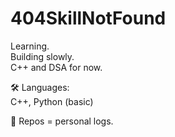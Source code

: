 # 404SkillNotFound

Learning.  
Building slowly.  
C++ and DSA for now.


🛠 Languages:  
C++, Python (basic)

📂 Repos = personal logs.
